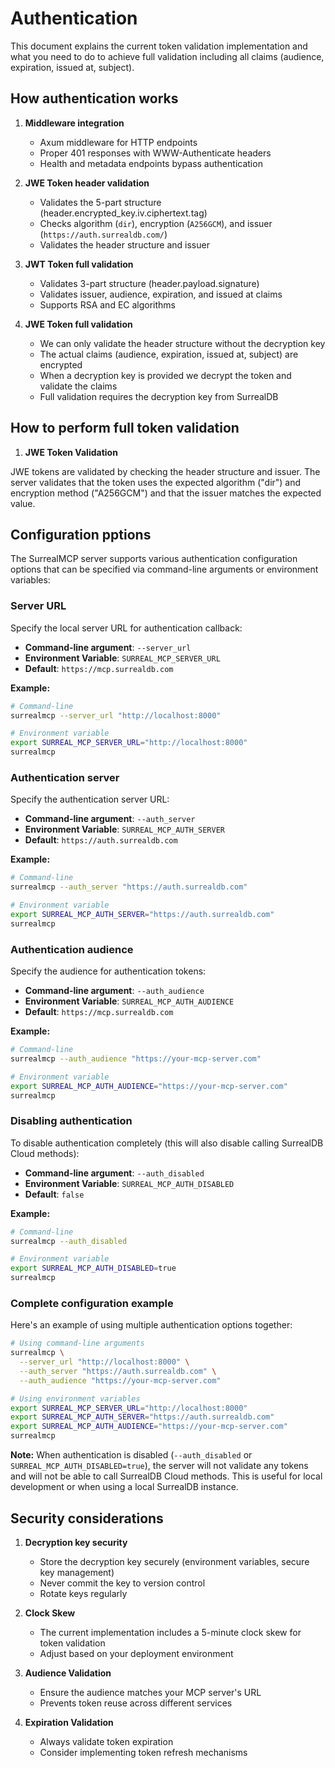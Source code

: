 # Authentication

This document explains the current token validation implementation and what you need to do to achieve full validation including all claims (audience, expiration, issued at, subject).

## How authentication works

1. **Middleware integration**
   - Axum middleware for HTTP endpoints
   - Proper 401 responses with WWW-Authenticate headers
   - Health and metadata endpoints bypass authentication

2. **JWE Token header validation**
   - Validates the 5-part structure (header.encrypted_key.iv.ciphertext.tag)
   - Checks algorithm (`dir`), encryption (`A256GCM`), and issuer (`https://auth.surrealdb.com/`)
   - Validates the header structure and issuer

3. **JWT Token full validation**
   - Validates 3-part structure (header.payload.signature)
   - Validates issuer, audience, expiration, and issued at claims
   - Supports RSA and EC algorithms

4. **JWE Token full validation**
   - We can only validate the header structure without the decryption key
   - The actual claims (audience, expiration, issued at, subject) are encrypted
   - When a decryption key is provided we decrypt the token and validate the claims
   - Full validation requires the decryption key from SurrealDB
   
## How to perform full token validation

1. **JWE Token Validation**

JWE tokens are validated by checking the header structure and issuer. The server validates that the token uses the expected algorithm ("dir") and encryption method ("A256GCM") and that the issuer matches the expected value.

## Configuration pptions

The SurrealMCP server supports various authentication configuration options that can be specified via command-line arguments or environment variables:

### Server URL

Specify the local server URL for authentication callback:

- **Command-line argument**: `--server_url`
- **Environment Variable**: `SURREAL_MCP_SERVER_URL`
- **Default**: `https://mcp.surrealdb.com`

**Example:**
```bash
# Command-line
surrealmcp --server_url "http://localhost:8000"

# Environment variable
export SURREAL_MCP_SERVER_URL="http://localhost:8000"
surrealmcp
```

### Authentication server

Specify the authentication server URL:

- **Command-line argument**: `--auth_server`
- **Environment Variable**: `SURREAL_MCP_AUTH_SERVER`
- **Default**: `https://auth.surrealdb.com`

**Example:**
```bash
# Command-line
surrealmcp --auth_server "https://auth.surrealdb.com"

# Environment variable
export SURREAL_MCP_AUTH_SERVER="https://auth.surrealdb.com"
surrealmcp
```

### Authentication audience

Specify the audience for authentication tokens:

- **Command-line argument**: `--auth_audience`
- **Environment Variable**: `SURREAL_MCP_AUTH_AUDIENCE`
- **Default**: `https://mcp.surrealdb.com`

**Example:**
```bash
# Command-line
surrealmcp --auth_audience "https://your-mcp-server.com"

# Environment variable
export SURREAL_MCP_AUTH_AUDIENCE="https://your-mcp-server.com"
surrealmcp
```

### Disabling authentication

To disable authentication completely (this will also disable calling SurrealDB Cloud methods):

- **Command-line argument**: `--auth_disabled`
- **Environment Variable**: `SURREAL_MCP_AUTH_DISABLED`
- **Default**: `false`

**Example:**
```bash
# Command-line
surrealmcp --auth_disabled

# Environment variable
export SURREAL_MCP_AUTH_DISABLED=true
surrealmcp
```

### Complete configuration example

Here's an example of using multiple authentication options together:

```bash
# Using command-line arguments
surrealmcp \
  --server_url "http://localhost:8000" \
  --auth_server "https://auth.surrealdb.com" \
  --auth_audience "https://your-mcp-server.com"

# Using environment variables
export SURREAL_MCP_SERVER_URL="http://localhost:8000"
export SURREAL_MCP_AUTH_SERVER="https://auth.surrealdb.com"
export SURREAL_MCP_AUTH_AUDIENCE="https://your-mcp-server.com"
surrealmcp
```

**Note:** When authentication is disabled (`--auth_disabled` or `SURREAL_MCP_AUTH_DISABLED=true`), the server will not validate any tokens and will not be able to call SurrealDB Cloud methods. This is useful for local development or when using a local SurrealDB instance.

## Security considerations

1. **Decryption key security**
   - Store the decryption key securely (environment variables, secure key management)
   - Never commit the key to version control
   - Rotate keys regularly

2. **Clock Skew**
   - The current implementation includes a 5-minute clock skew for token validation
   - Adjust based on your deployment environment

3. **Audience Validation**
   - Ensure the audience matches your MCP server's URL
   - Prevents token reuse across different services

4. **Expiration Validation**
   - Always validate token expiration
   - Consider implementing token refresh mechanisms